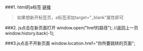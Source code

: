                                     				

###1. html的a标签
    <a href="www.baidu.com">链接</a>
>如果想新开标签页，a标签添加target="_blank"属性即可

###2. js点击在新页面打开
    window.open("href的路径");
    //返回上一页
    window.history.back(-1);

###3.js点击不开新页面
    window.location.href="你所要跳转的页面";
	
                                    			